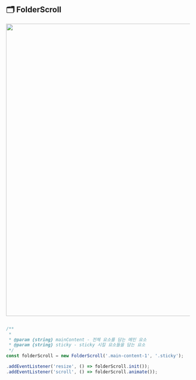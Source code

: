 ## 🗂️ FolderScroll

<img src="./demo.gif" width="800px"/>


```javascript

/**
 *
 * @param {string} mainContent - 전체 요소를 담는 메인 요소
 * @param {string} sticky - sticky 시킬 요소들을 담는 요소
 */
const folderScroll = new FolderScroll('.main-content-1', '.sticky');

.addEventListener('resize', () => folderScroll.init()); 
.addEventListener('scroll', () => folderScroll.animate()); 
```
